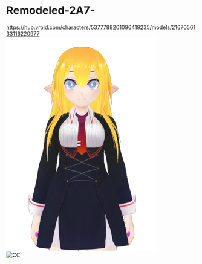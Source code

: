 # Remodeled-2A7-
https://hub.vroid.com/characters/5377788201096419235/models/2167056133116220977
<br><img src="https://github.com/Melnus/Remodeled-2A7-/blob/master/png/%E3%82%B9%E3%82%AF%E3%83%AA%E3%83%BC%E3%83%B3%E3%82%B7%E3%83%A7%E3%83%83%E3%83%88%202019-05-17%2002.12.26.png" alt="CC" title="CCBY">
<br><img src="https://mirrors.creativecommons.org/presskit/buttons/88x31/png/by.png" alt="CC" title="CCBY">
